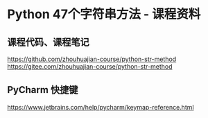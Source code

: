 # Python 47个字符串方法 - 课程资料

## 课程代码、课程笔记

https://github.com/zhouhuajian-course/python-str-method  
https://gitee.com/zhouhuajian-course/python-str-method

## PyCharm 快捷键

https://www.jetbrains.com/help/pycharm/keymap-reference.html